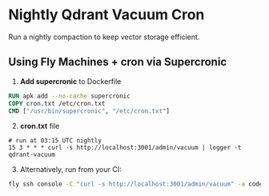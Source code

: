 # Nightly Qdrant Vacuum Cron

Run a nightly compaction to keep vector storage efficient.

## Using Fly Machines + cron via Supercronic

1. **Add supercronic** to Dockerfile

```dockerfile
RUN apk add --no-cache supercronic
COPY cron.txt /etc/cron.txt
CMD ["/usr/bin/supercronic", "/etc/cron.txt"]
```

2. **cron.txt** file

```
# run at 03:15 UTC nightly
15 3 * * * curl -s http://localhost:3001/admin/vacuum | logger -t qdrant-vacuum
```

3. Alternatively, run from your CI:

```bash
fly ssh console -C "curl -s http://localhost:3001/admin/vacuum" -a codebase-indexing
``` 